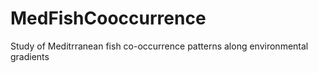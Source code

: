 # MedFishCooccurrence
Study of Meditrranean fish co-occurrence patterns along environmental gradients
